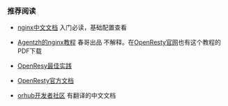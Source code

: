 

### 推荐阅读
- [nginx中文文档](http://www.nginx.cn/doc/)  入门必读，基础配置查看
- [Agentzh的nginx教程](http://www.orchina.org/) 春哥出品 不解释。在[OpenResty官网](https://openresty.org/cn/)也有这个教程的PDF下载

- [OpenResy最佳实践](https://moonbingbing.gitbooks.io/openresty-best-practices/)  
- [OpenResty官方文档](https://github.com/openresty/lua-nginx-module)

- [orhub开发者社区](http://www.lxlib.cn/)  有翻译的中文文档


